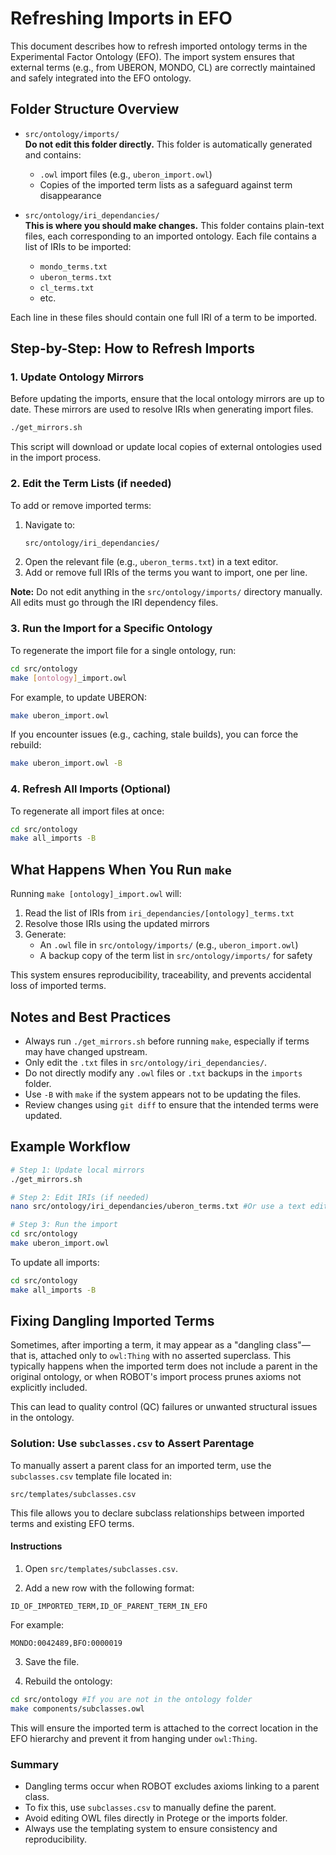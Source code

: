 # Refreshing Imports in EFO

This document describes how to refresh imported ontology terms in the Experimental Factor Ontology (EFO). The import system ensures that external terms (e.g., from UBERON, MONDO, CL) are correctly maintained and safely integrated into the EFO ontology.

## Folder Structure Overview

- `src/ontology/imports/`  
  **Do not edit this folder directly.** This folder is automatically generated and contains:
  - `.owl` import files (e.g., `uberon_import.owl`)
  - Copies of the imported term lists as a safeguard against term disappearance

- `src/ontology/iri_dependancies/`  
  **This is where you should make changes.** This folder contains plain-text files, each corresponding to an imported ontology. Each file contains a list of IRIs to be imported:
  - `mondo_terms.txt`
  - `uberon_terms.txt`
  - `cl_terms.txt`
  - etc.

Each line in these files should contain one full IRI of a term to be imported.

## Step-by-Step: How to Refresh Imports

### 1. Update Ontology Mirrors

Before updating the imports, ensure that the local ontology mirrors are up to date. These mirrors are used to resolve IRIs when generating import files.

```bash
./get_mirrors.sh
```

This script will download or update local copies of external ontologies used in the import process.

### 2. Edit the Term Lists (if needed)

To add or remove imported terms:

1. Navigate to:
   ```bash
   src/ontology/iri_dependancies/
   ```
2. Open the relevant file (e.g., `uberon_terms.txt`) in a text editor.
3. Add or remove full IRIs of the terms you want to import, one per line.

**Note:** Do not edit anything in the `src/ontology/imports/` directory manually. All edits must go through the IRI dependency files.

### 3. Run the Import for a Specific Ontology

To regenerate the import file for a single ontology, run:

```bash
cd src/ontology
make [ontology]_import.owl
```

For example, to update UBERON:

```bash
make uberon_import.owl
```

If you encounter issues (e.g., caching, stale builds), you can force the rebuild:

```bash
make uberon_import.owl -B
```

### 4. Refresh All Imports (Optional)

To regenerate all import files at once:

```bash
cd src/ontology
make all_imports -B
```

## What Happens When You Run `make`

Running `make [ontology]_import.owl` will:

1. Read the list of IRIs from `iri_dependancies/[ontology]_terms.txt`
2. Resolve those IRIs using the updated mirrors
3. Generate:
   - An `.owl` file in `src/ontology/imports/` (e.g., `uberon_import.owl`)
   - A backup copy of the term list in `src/ontology/imports/` for safety

This system ensures reproducibility, traceability, and prevents accidental loss of imported terms.

## Notes and Best Practices

- Always run `./get_mirrors.sh` before running `make`, especially if terms may have changed upstream.
- Only edit the `.txt` files in `src/ontology/iri_dependancies/`.
- Do not directly modify any `.owl` files or `.txt` backups in the `imports` folder.
- Use `-B` with `make` if the system appears not to be updating the files.
- Review changes using `git diff` to ensure that the intended terms were updated.

## Example Workflow

```bash
# Step 1: Update local mirrors
./get_mirrors.sh

# Step 2: Edit IRIs (if needed)
nano src/ontology/iri_dependancies/uberon_terms.txt #Or use a text editor such as VSC

# Step 3: Run the import
cd src/ontology
make uberon_import.owl
```

To update all imports:

```bash
cd src/ontology
make all_imports -B
```

## Fixing Dangling Imported Terms

Sometimes, after importing a term, it may appear as a "dangling class"—that is, attached only to `owl:Thing` with no asserted superclass. This typically happens when the imported term does not include a parent in the original ontology, or when ROBOT's import process prunes axioms not explicitly included.

This can lead to quality control (QC) failures or unwanted structural issues in the ontology.

### Solution: Use `subclasses.csv` to Assert Parentage

To manually assert a parent class for an imported term, use the `subclasses.csv` template file located in:

```
src/templates/subclasses.csv
```

This file allows you to declare subclass relationships between imported terms and existing EFO terms.

#### Instructions

1. Open `src/templates/subclasses.csv`.

2. Add a new row with the following format:

```
ID_OF_IMPORTED_TERM,ID_OF_PARENT_TERM_IN_EFO
```

For example:

```
MONDO:0042489,BFO:0000019
```

3. Save the file.

4. Rebuild the ontology:

```bash
cd src/ontology #If you are not in the ontology folder
make components/subclasses.owl      
```

This will ensure the imported term is attached to the correct location in the EFO hierarchy and prevent it from hanging under `owl:Thing`.

### Summary

- Dangling terms occur when ROBOT excludes axioms linking to a parent class.
- To fix this, use `subclasses.csv` to manually define the parent.
- Avoid editing OWL files directly in Protege or the imports folder.
- Always use the templating system to ensure consistency and reproducibility.

